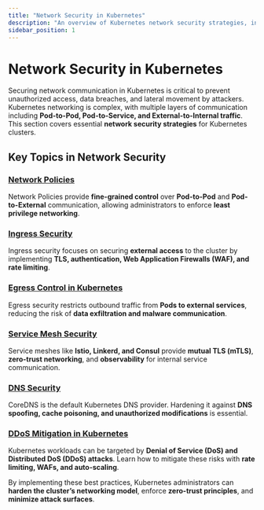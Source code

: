 ```yaml
---
title: "Network Security in Kubernetes"
description: "An overview of Kubernetes network security strategies, including ingress security, egress controls, service mesh, and DDoS mitigation."
sidebar_position: 1
---
```


# Network Security in Kubernetes

Securing network communication in Kubernetes is critical to prevent unauthorized access, data breaches, and lateral movement by attackers. Kubernetes networking is complex, with multiple layers of communication including **Pod-to-Pod, Pod-to-Service, and External-to-Internal traffic**. This section covers essential **network security strategies** for Kubernetes clusters.

## Key Topics in Network Security

### [Network Policies](/docs/best_practices/cluster_setup_and_hardening/network_security/network_policies)

Network Policies provide **fine-grained control** over **Pod-to-Pod** and **Pod-to-External** communication, allowing administrators to enforce **least privilege networking**.

### [Ingress Security](/docs/best_practices/cluster_setup_and_hardening/network_security/ingress_security)

Ingress security focuses on securing **external access** to the cluster by implementing **TLS, authentication, Web Application Firewalls (WAF), and rate limiting**.

### [Egress Control in Kubernetes](/docs/best_practices/cluster_setup_and_hardening/network_security/egress_control)

Egress security restricts outbound traffic from **Pods to external services**, reducing the risk of **data exfiltration and malware communication**.

### [Service Mesh Security](/docs/best_practices/cluster_setup_and_hardening/network_security/service_mesh_security)

Service meshes like **Istio, Linkerd, and Consul** provide **mutual TLS (mTLS)**, **zero-trust networking**, and **observability** for internal service communication.

### [DNS Security](/docs/best_practices/cluster_setup_and_hardening/network_security/dns_security)

CoreDNS is the default Kubernetes DNS provider. Hardening it against **DNS spoofing, cache poisoning, and unauthorized modifications** is essential.

### [DDoS Mitigation in Kubernetes](/docs/best_practices/cluster_setup_and_hardening/network_security/ddos_mitigation)

Kubernetes workloads can be targeted by **Denial of Service (DoS) and Distributed DoS (DDoS) attacks**. Learn how to mitigate these risks with **rate limiting, WAFs, and auto-scaling**.

By implementing these best practices, Kubernetes administrators can **harden the cluster’s networking model**, enforce **zero-trust principles**, and **minimize attack surfaces**.
